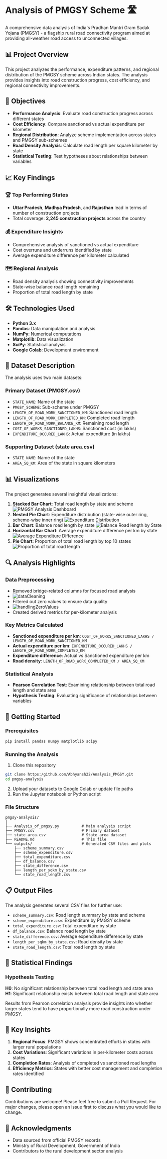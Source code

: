 # Analysis of PMGSY Scheme 🛣️

A comprehensive data analysis of India's Pradhan Mantri Gram Sadak Yojana (PMGSY) - a flagship rural road connectivity program aimed at providing all-weather road access to unconnected villages.

## 📊 Project Overview

This project analyzes the performance, expenditure patterns, and regional distribution of the PMGSY scheme across Indian states. The analysis provides insights into road construction progress, cost efficiency, and regional connectivity improvements.

## 🎯 Objectives

- **Performance Analysis**: Evaluate road construction progress across different states
- **Cost Efficiency**: Compare sanctioned vs actual expenditure per kilometer
- **Regional Distribution**: Analyze scheme implementation across states and PMGSY sub-schemes
- **Road Density Analysis**: Calculate road length per square kilometer by state
- **Statistical Testing**: Test hypotheses about relationships between variables

## 📈 Key Findings

### 🏆 Top Performing States
- **Uttar Pradesh**, **Madhya Pradesh**, and **Rajasthan** lead in terms of number of construction projects
- Total coverage: **2,245 construction projects** across the country

### 💰 Expenditure Insights
- Comprehensive analysis of sanctioned vs actual expenditure
- Cost overruns and underruns identified by state
- Average expenditure difference per kilometer calculated

### 🗺️ Regional Analysis
- Road density analysis showing connectivity improvements
- State-wise balance road length remaining
- Proportion of total road length by state

## 🛠️ Technologies Used

- **Python 3.x**
- **Pandas**: Data manipulation and analysis
- **NumPy**: Numerical computations
- **Matplotlib**: Data visualization
- **SciPy**: Statistical analysis
- **Google Colab**: Development environment

## 📁 Dataset Description

The analysis uses two main datasets:

### Primary Dataset (PMGSY.csv)
- `STATE_NAME`: Name of the state
- `PMGSY_SCHEME`: Sub-scheme under PMGSY
- `LENGTH_OF_ROAD_WORK_SANCTIONED_KM`: Sanctioned road length
- `LENGTH_OF_ROAD_WORK_COMPLETED_KM`: Completed road length
- `LENGTH_OF_ROAD_WORK_BALANCE_KM`: Remaining road length
- `COST_OF_WORKS_SANCTIONED_LAKHS`: Sanctioned cost (in lakhs)
- `EXPENDITURE_OCCURED_LAKHS`: Actual expenditure (in lakhs)

### Supporting Dataset (state area.csv)
- `STATE_NAME`: Name of the state
- `AREA_SQ_KM`: Area of the state in square kilometers

## 📊 Visualizations

The project generates several insightful visualizations:

1. **Stacked Bar Chart**: Total road length by state and scheme
  ![PMGSY Analysis Dashboard](imagesPMGSY/totalRoadLength.png)
2. **Nested Pie Chart**: Expenditure distribution (state-wise outer ring, scheme-wise inner ring)
  ![Expenditure Distribution](imagesPMGSY/expenditureDistribution.png)
3. **Bar Chart**: Balance road length by state
  ![Balance Road length by State](imagesPMGSY/balanceRoadLength.png)
4. **Horizontal Bar Chart**: Average expenditure difference per km by state
  ![Average Expenditure Difference](imagesPMGSY/averageExpenditure.png)
5. **Pie Chart**: Proportion of total road length by top 10 states
  ![Proportion of total road length](imagesPMGSY/proportionalOfTotalRoadLength.png)

## 🔍 Analysis Highlights

### Data Preprocessing
- Removed bridge-related columns for focused road analysis
- ![dataCleaning](imagesPMGSY/dataCleaning.png)
- Filtered out zero values to ensure data quality
- ![handlingZeroValues](imagesPMGSY/handlingZeroValues.png)
- Created derived metrics for per-kilometer analysis

### Key Metrics Calculated
- **Sanctioned expenditure per km**: `COST_OF_WORKS_SANCTIONED_LAKHS / LENGTH_OF_ROAD_WORK_SANCTIONED_KM`
- **Actual expenditure per km**: `EXPENDITURE_OCCURED_LAKHS / LENGTH_OF_ROAD_WORK_COMPLETED_KM`
- **Expenditure difference**: Actual vs Sanctioned expenditure per km
- **Road density**: `LENGTH_OF_ROAD_WORK_COMPLETED_KM / AREA_SQ_KM`

### Statistical Analysis
- **Pearson Correlation Test**: Examining relationship between total road length and state area
- **Hypothesis Testing**: Evaluating significance of relationships between variables

## 🚀 Getting Started

### Prerequisites
```bash
pip install pandas numpy matplotlib scipy
```

### Running the Analysis
1. Clone this repository
```bash
git clone https:/github.com/Abhyansh22/Analysis_PMGSY.git
cd pmgsy-analysis
```

2. Upload your datasets to Google Colab or update file paths
3. Run the Jupyter notebook or Python script

### File Structure
```
pmgsy-analysis/
│
├── Analysis_of_pmgsy.py          # Main analysis script
├── PMGSY.csv                     # Primary dataset
├── state area.csv                # State area dataset
├── README.md                     # This file
└── outputs/                      # Generated CSV files and plots
    ├── scheme_summary.csv
    ├── scheme_expenditure.csv
    ├── total_expenditure.csv
    ├── df_balance.csv
    ├── state_difference.csv
    ├── length_per_sqkm_by_state.csv
    └── state_road_length.csv
```

## 📋 Output Files

The analysis generates several CSV files for further use:
- `scheme_summary.csv`: Road length summary by state and scheme
- `scheme_expenditure.csv`: Expenditure by PMGSY scheme
- `total_expenditure.csv`: Total expenditure by state
- `df_balance.csv`: Balance road length by state
- `state_difference.csv`: Average expenditure difference by state
- `length_per_sqkm_by_state.csv`: Road density by state
- `state_road_length.csv`: Total road length by state

## 🔬 Statistical Findings

### Hypothesis Testing
**H0**: No significant relationship between total road length and state area  
**H1**: Significant relationship exists between total road length and state area

Results from Pearson correlation analysis provide insights into whether larger states tend to have proportionally more road construction under PMGSY.

## 🎨 Key Insights

1. **Regional Focus**: PMGSY shows concentrated efforts in states with larger rural populations
2. **Cost Variations**: Significant variations in per-kilometer costs across states
3. **Completion Rates**: Analysis of completed vs sanctioned road lengths
4. **Efficiency Metrics**: States with better cost management and completion rates identified

## 🤝 Contributing

Contributions are welcome! Please feel free to submit a Pull Request. For major changes, please open an issue first to discuss what you would like to change.


## 🙏 Acknowledgments

- Data sourced from official PMGSY records
- Ministry of Rural Development, Government of India
- Contributors to the rural development sector analysis

